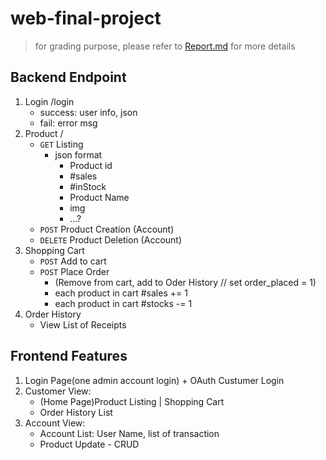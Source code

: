 # web-final-project
 
> for grading purpose, please refer to [Report.md](./Report.md) for more details

## Backend Endpoint
1. Login /login
    - success: user info, json
    - fail: error msg
2. Product /
    - ```GET``` Listing
        - json format
            - Product id
            - #sales
            - #inStock
            - Product Name
            - img
            - ...?
    - ```POST``` Product Creation (Account)
    - ```DELETE``` Product Deletion (Account)
3. Shopping Cart
    - ```POST``` Add to cart
    - ```POST``` Place Order 
        - (Remove from cart, add to Oder History // set order_placed = 1)
        - each product in cart #sales += 1
        - each product in cart #stocks -= 1
4. Order History
    - View List of Receipts

## Frontend Features
1. Login Page(one admin account login) + OAuth Custumer Login
2. Customer View:
    - (Home Page)Product Listing | Shopping Cart
    - Order History List
3. Account View:
    - Account List: User Name, list of transaction
    - Product Update - CRUD